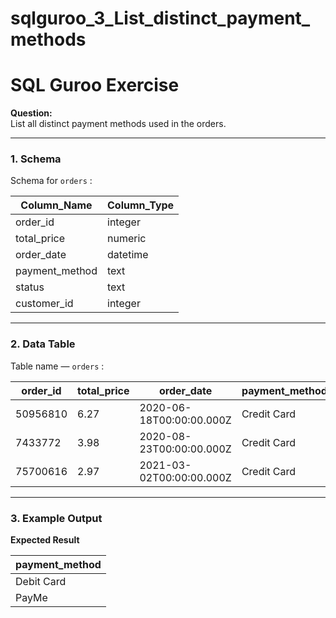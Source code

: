 # sqlguroo_3_List_distinct_payment_methods

# SQL Guroo Exercise

**Question:**  
List all distinct payment methods used in the orders.

---

### 1. Schema
Schema for `orders` :  

| Column_Name    | Column_Type |
|----------------|-------------|
| order_id       | integer     |
| total_price    | numeric     |
| order_date     | datetime    |
| payment_method | text        |
| status         | text        |
| customer_id    | integer     |

---

### 2. Data Table
Table name — `orders` :  

| order_id | total_price | order_date               | payment_method | status     | customer_id |
|----------|-------------|--------------------------|----------------|------------|-------------|
| 50956810 | 6.27        | 2020-06-18T00:00:00.000Z | Credit Card    | processed  | 706740      |
| 7433772  | 3.98        | 2020-08-23T00:00:00.000Z | Credit Card    | processed  | 239532      |
| 75700616 | 2.97        | 2021-03-02T00:00:00.000Z | Credit Card    | processed  | 573977      |

---

### 3. Example Output
**Expected Result**  

| payment_method |
|----------------|
| Debit Card     |
| PayMe          |
